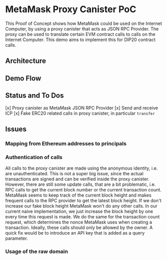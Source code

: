 # MetaMask Proxy Canister PoC

This Proof of Concept shows how MetaMask could be used on the Internet Computer, by using a proxy canister that acts as JSON RPC Provider.
The proxy can be used to translate certain EVM contract calls to calls on the Internet Computer. This demo aims to implement this for DIP20 contract calls.

## Architecture


## Demo Flow

## Status and To Dos

[x] Proxy canister as MetaMask JSON RPC Provider 
[x] Send and receive ICP
[x] Fake ERC20 related calls in proxy canister, in particular `transfer`


## Issues


### Mapping from Ethereum addresses to principals

### Authentication of calls

All calls to the proxy canister are made using the anonymous identity, i.e. are unauthenticated. This is not a super big issue, since the actual transactions are signed and can be verified inside the proxy canister.
However, there are still some update calls, that are a bit problematic, i.e. RPC calls to get the current block number or the current transaction count. MetaMask seems to keep track of the current block height and makes frequent calls to the RPC provider to get the latest block height. If we don't increase our fake block height MetaMask won't do any other calls. In our current naive implementation, we just increase the block height by one every time this request is made. We do the same for the transaction count request, which determines the nonce MetaMask uses when creating a transaction. Ideally, these calls should only be allowed by the owner. A quick fix would be to introduce an API key that is added as a query parameter.

### Usage of the raw domain


